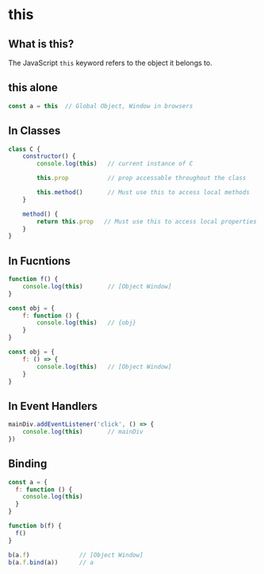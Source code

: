 # this
## What is this?
The JavaScript `this` keyword refers to the object it belongs to.

## this alone
```js
const a = this  // Global Object, Window in browsers
```

## In Classes
```js
class C {
    constructor() {
        console.log(this)   // current instance of C

        this.prop           // prop accessable throughout the class

        this.method()       // Must use this to access local methods
    }

    method() {
        return this.prop   // Must use this to access local properties
    }
}
```

## In Fucntions
```js
function f() {
    console.log(this)       // [Object Window]
}

const obj = {
    f: function () {
        console.log(this)   // {obj}
    }
}

const obj = {
    f: () => {
        console.log(this)   // [Object Window]
    }
}
```

## In Event Handlers
```js
mainDiv.addEventListener('click', () => {
    console.log(this)       // mainDiv
})
```

## Binding
```js
const a = {
  f: function () {
    console.log(this)
  }
}

function b(f) {
  f()
}

b(a.f)              // [Object Window]
b(a.f.bind(a))      // a
```